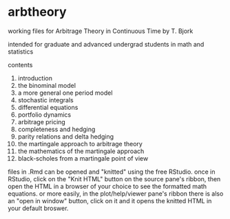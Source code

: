 arbtheory
=========

working files for Arbitrage Theory in Continuous Time by T. Bjork

intended for graduate and advanced undergrad students in math and statistics

contents  
1. introduction  
2. the binominal model  
3. a more general one period model  
4. stochastic integrals  
5. differential equations  
6. portfolio dynamics  
7. arbitrage pricing  
8. completeness and hedging  
9. parity relations and delta hedging  
10. the martingale approach to arbitrage theory  
11. the mathematics of the martingale approach  
12. black-scholes from a martingale point of view  

files in .Rmd can be opened and "knitted" using the free RStudio. once in RStudio, click on the "Knit HTML" button on the source pane's ribbon, then open the HTML in a browser of your choice to see the formatted math equations. or more easily, in the plot/help/viewer pane's ribbon there is also an "open in window" button, click on it and it opens the knitted HTML in your default broswer.